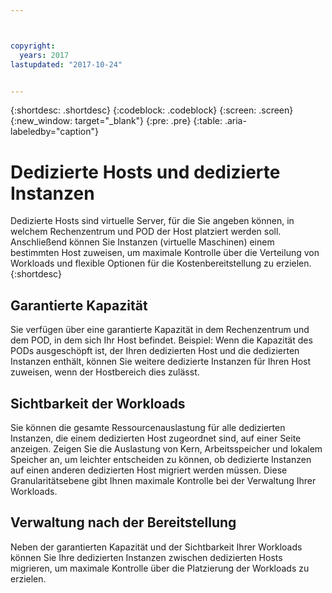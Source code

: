 ```yaml
---



copyright:
  years: 2017
lastupdated: "2017-10-24"


---
```


{:shortdesc: .shortdesc}
{:codeblock: .codeblock}
{:screen: .screen}
{:new_window: target="_blank"}
{:pre: .pre}
{:table: .aria-labeledby="caption"}


# Dedizierte Hosts und dedizierte Instanzen 

Dedizierte Hosts sind virtuelle Server, für die Sie angeben können, in welchem Rechenzentrum und POD der Host platziert werden soll. Anschließend können Sie Instanzen (virtuelle Maschinen) einem bestimmten Host zuweisen, um maximale Kontrolle über die Verteilung von Workloads und flexible Optionen für die Kostenbereitstellung zu erzielen.
{:shortdesc}

## Garantierte Kapazität
Sie verfügen über eine garantierte Kapazität in dem Rechenzentrum und dem POD, in dem sich Ihr Host befindet. Beispiel: Wenn die Kapazität des PODs ausgeschöpft ist, der Ihren dedizierten Host und die dedizierten Instanzen enthält, können Sie weitere dedizierte Instanzen für Ihren Host zuweisen, wenn der Hostbereich dies zulässt.

## Sichtbarkeit der Workloads
Sie können die gesamte Ressourcenauslastung für alle dedizierten Instanzen, die einem dedizierten Host zugeordnet sind, auf einer Seite anzeigen. Zeigen Sie die Auslastung von Kern, Arbeitsspeicher und lokalem Speicher an, um leichter entscheiden zu können, ob dedizierte Instanzen auf einen anderen dedizierten Host migriert werden müssen. Diese Granularitätsebene gibt Ihnen maximale Kontrolle bei der Verwaltung Ihrer Workloads. 

## Verwaltung nach der Bereitstellung
Neben der garantierten Kapazität und der Sichtbarkeit Ihrer Workloads können Sie Ihre dedizierten Instanzen zwischen dedizierten Hosts migrieren, um maximale Kontrolle über die Platzierung der Workloads zu erzielen.
